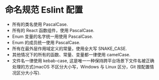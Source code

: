 # 命名规范 Eslint 配置

- 所有的类名使用 PascalCase.
- 所有的 React 函数组件，使用 PascalCase.
- Enum 变量的名字统一用使用 PascalCase.
- Enum 的成员统一使用 PascalCase.
- 所有在最外层作用域定义的常量，使用全大写 SNAKE_CASE.
- 其他情况下的所有的函数、常量、变量都一律使用 camelCase.
- 文件名一律使用 kebab-case, 这是唯一一种保持跨平台场景下文件名被正确处理的方式(macOS 不区分大小写，Windows 与 Linux 区分，Git 按配置情况区分大小写).
